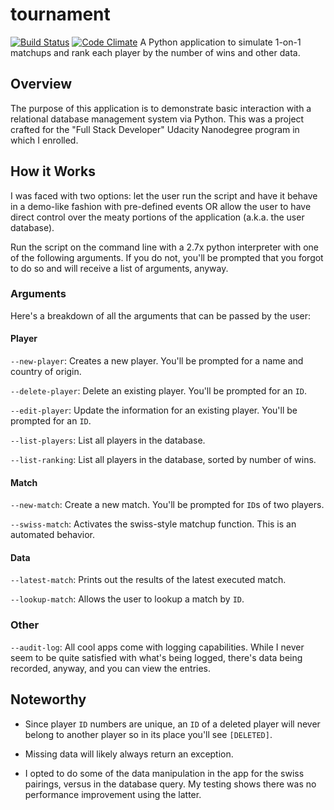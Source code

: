 # tournament 
[![Build Status](https://travis-ci.org/jelyman2/tournament.svg?branch=master)](https://travis-ci.org/jelyman2/tournament)
[![Code Climate](https://codeclimate.com/github/jelyman2/tournament/badges/gpa.svg)](https://codeclimate.com/github/jelyman2/tournament)
A Python application to simulate 1-on-1 matchups and rank each player by the 
number of wins and other data.

## Overview

The purpose of this application is to demonstrate basic interaction with a 
relational database management system via Python. This was a project crafted 
for the "Full Stack Developer" Udacity Nanodegree program in which I enrolled.

## How it Works

I was faced with two options: let the user run the script and have it behave 
in a demo-like fashion with pre-defined events OR allow the user to have 
direct control over the meaty portions of the application (a.k.a. the user 
database).

Run the script on the command line with a 2.7x python interpreter with one of
 the following arguments. If you do not, you'll be prompted that you forgot 
 to do so and will receive a list of arguments, anyway.

### Arguments

Here's a breakdown of all the arguments that can be passed by the user:

#### Player

`--new-player`: Creates a new player. You'll be prompted for a name and 
country of origin.

`--delete-player`: Delete an existing player. You'll be prompted for an `ID`.

`--edit-player`: Update the information for an existing player. You'll be 
prompted for an `ID`.

`--list-players`: List all players in the database.

`--list-ranking`: List all players in the database, sorted by number of wins.

#### Match

`--new-match`: Create a new match. You'll be prompted for `ID`s of two players.

`--swiss-match`: Activates the swiss-style matchup function. This is an 
automated behavior.

#### Data

`--latest-match`: Prints out the results of the latest executed match.

`--lookup-match`: Allows the user to lookup a match by `ID`.

### Other

`--audit-log`: All cool apps come with logging capabilities. While I never 
seem to be quite satisfied with what's being logged, there's data being 
recorded, anyway, and you can view the entries.

## Noteworthy

* Since player `ID` numbers are unique, an `ID` of a deleted player will never 
belong to another player so in its place you'll see `[DELETED]`.

* Missing data will likely always return an exception.

* I opted to do some of the data manipulation in the app for the swiss 
pairings, versus in the database query. My testing shows there was no 
performance improvement using the latter.